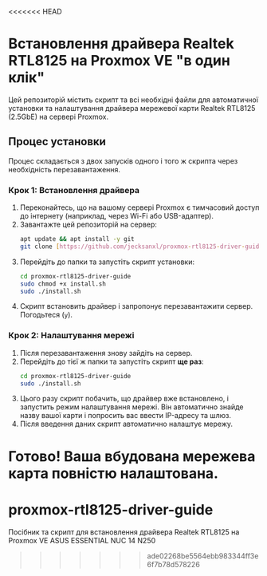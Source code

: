 <<<<<<< HEAD
# Встановлення драйвера Realtek RTL8125 на Proxmox VE "в один клік"

Цей репозиторій містить скрипт та всі необхідні файли для автоматичної установки та налаштування драйвера мережевої карти Realtek RTL8125 (2.5GbE) на сервері Proxmox.

## Процес установки

Процес складається з двох запусків одного і того ж скрипта через необхідність перезавантаження.

### Крок 1: Встановлення драйвера

1.  Переконайтесь, що на вашому сервері Proxmox є тимчасовий доступ до інтернету (наприклад, через Wi-Fi або USB-адаптер).
2.  Завантажте цей репозиторій на сервер:
    ```bash
    apt update && apt install -y git
    git clone [https://github.com/jecksanxl/proxmox-rtl8125-driver-guide.git](https://github.com/jecksanxl/proxmox-rtl8125-driver-guide.git)
    ```
3.  Перейдіть до папки та запустіть скрипт установки:
    ```bash
    cd proxmox-rtl8125-driver-guide
    sudo chmod +x install.sh
    sudo ./install.sh
    ```
4.  Скрипт встановить драйвер і запропонує перезавантажити сервер. Погодьтеся (`y`).

### Крок 2: Налаштування мережі

1.  Після перезавантаження знову зайдіть на сервер.
2.  Перейдіть до тієї ж папки та запустіть скрипт **ще раз**:
    ```bash
    cd proxmox-rtl8125-driver-guide
    sudo ./install.sh
    ```
3.  Цього разу скрипт побачить, що драйвер вже встановлено, і запустить режим налаштування мережі. Він автоматично знайде назву вашої карти і попросить вас ввести IP-адресу та шлюз.
4.  Після введення даних скрипт автоматично налаштує мережу.

**Готово!** Ваша вбудована мережева карта повністю налаштована.
=======
# proxmox-rtl8125-driver-guide
Посібник та скрипт для встановлення драйвера Realtek RTL8125 на Proxmox VE
ASUS ESSENTIAL NUC 14 N250 
>>>>>>> ade02268be5564ebb983344ff3e6f7b78d578226
